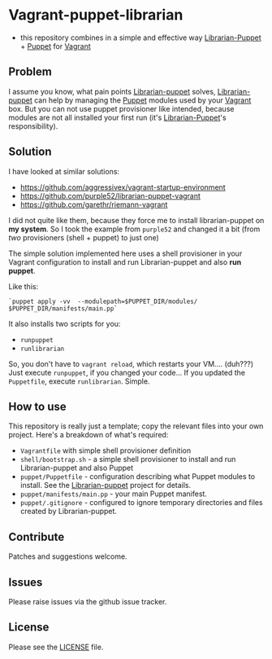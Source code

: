 # Vagrant-puppet-librarian
- this repository combines in a simple and effective way [Librarian-Puppet] + [Puppet] for [Vagrant]

## Problem
I assume you know, what pain points [Librarian-puppet] solves, [Librarian-puppet] can help by managing the [Puppet] modules used by your [Vagrant] box. But you can not use puppet provisioner like intended, because modules are not all installed your first run (it's [Librarian-Puppet]'s responsibility).


## Solution

I have looked at similar solutions:

  - https://github.com/aggressivex/vagrant-startup-environment
  - https://github.com/purple52/librarian-puppet-vagrant
  - https://github.com/garethr/riemann-vagrant

I did not quite like them, because they force me to install librarian-puppet on **my system**.
So I took the example from `purple52` and changed it a bit (from _two_ provisioners (shell + puppet) to just one)

The simple solution implemented here uses a shell provisioner in your Vagrant
configuration to install and run Librarian-puppet and also **run puppet**.

Like this:

    `puppet apply -vv  --modulepath=$PUPPET_DIR/modules/ $PUPPET_DIR/manifests/main.pp`
It also installs two scripts for you:
- `runpuppet`
- `runlibrarian`

So, you don't have to `vagrant reload`, which restarts your VM.... (duh???) Just execute `runpuppet`, if you changed your code... If you updated the `Puppetfile`, execute `runlibrarian`. Simple.


## How to use

This repository is really just a template; copy the relevant files into your
own project. Here's a breakdown of what's required:

* `Vagrantfile` with simple shell provisioner definition
* `shell/bootstrap.sh` - a simple shell provisioner to install and run Librarian-puppet and also Puppet
* `puppet/Puppetfile` - configuration describing what Puppet modules to install. See the
[Librarian-puppet](https://github.com/rodjek/librarian-puppet) project for details.
* `puppet/manifests/main.pp` - your main Puppet manifest.
* `puppet/.gitignore` - configured to ignore temporary directories and files created by Librarian-puppet.

## Contribute

Patches and suggestions welcome.

## Issues

Please raise issues via the github issue tracker.

## License

Please see the [LICENSE](https://github.com/mindreframer/vagrant-puppet-librarian/blob/master/LICENSE)
file.


[Vagrant]: http://vagrantup.com
[Puppet]: http://puppetlabs.com
[Librarian-Puppet]: https://github.com/rodjek/librarian-puppet
